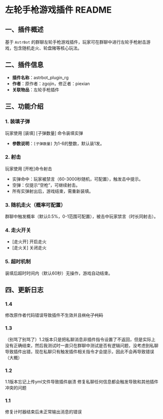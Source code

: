 # 左轮手枪游戏插件 README  

## 一、插件概述  
基于 `AstrBot` 的群聊左轮手枪游戏插件，玩家可在群聊中进行左轮手枪射击游戏，包含随机走火、轮盘赌等核心玩法。  


## 二、插件信息  
- **插件名称**：astrbot_plugin_rg  
- **作者**：原作者：zgojin，修正者：piexian  
- **关联物品**：左轮手枪插件  


## 三、功能介绍
### 1. 装填子弹
玩家使用 [装填] [子弹数量]  命令装填实弹
- **参数说明**：`[子弹数量]` 为1-6的整数，默认装1发。  

### 2. 射击
玩家使用 [开枪]命令射击 
- 实弹命中：玩家被禁言（60-3000秒随机，可配置），触发击中提示。  
- 空弹：仅提示“空枪”，可继续射击。  
- 所有实弹射出后，游戏结束，需重新装填。  

### 3. 随机走火（概率可配置）  

群聊中触发概率（默认0.5%，0-1范围可配置），被击中玩家禁言（时长同射击）。

### 4. 走火开关
- [走火开] 开启走火  
- [走火关] 关闭走火

### 5. 超时机制  

装填后超时时间内（默认60秒）无操作，游戏自动结束。  

## 四、更新日志  


### 1.4

修改原作者代码错误导致插件不生效并且~~优化了代码~~  

### 1.3  

（别骂了别骂了）1.2版本只是把私聊消息非插件指令设置了不返回，但是实际上没有正确结束，然后我测试时一直只在群聊中测试是否有逻辑问题，没考虑到私聊导致插件出错，现在私聊只有触发插件相关指令才会提示，因此不会再导致错误（大概）  

### 1.2  

1.1版本忘记上传yml文件导致插件崩溃 修复私聊任何信息都会触发导致和其他插件冲突的问题  

### 1.1  

修复计时器结束后未正常输出消息的错误  
